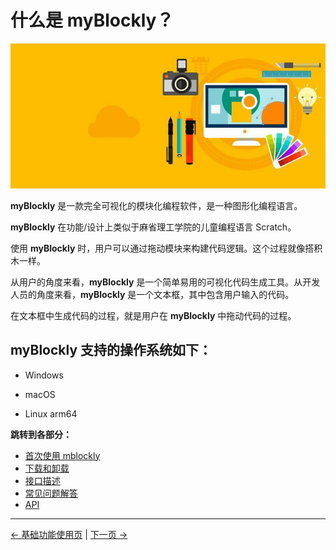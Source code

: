 # 什么是 myBlockly？

![](../../../resources/5-BasicApplication/5.2/5.2.1/img/myblockly/myblockly界面.jpg)

**myBlockly** 是一款完全可视化的模块化编程软件，是一种图形化编程语言。

**myBlockly** 在功能/设计上类似于麻省理工学院的儿童编程语言 Scratch。

使用 **myBlockly** 时，用户可以通过拖动模块来构建代码逻辑。这个过程就像搭积木一样。

从用户的角度来看，**myBlockly** 是一个简单易用的可视化代码生成工具。从开发人员的角度来看，**myBlockly** 是一个文本框，其中包含用户输入的代码。

在文本框中生成代码的过程，就是用户在 **myBlockly** 中拖动代码的过程。

## myBlockly 支持的操作系统如下：

- Windows

- macOS

- Linux arm64

**跳转到各部分：**

- [首次使用 mblockly](1-myBlocklyFirstUse.md)
- [下载和卸载](2-install_uninstall.md)
- [接口描述](3-interface_description.md)
- [常见问题解答](4-Q&A.md)
- [API](5-api.md)

---

[← 基础功能使用页](../../README.md#52-应用用途) | [下一页 →](./1-myBlocklyFirstUse.md)
